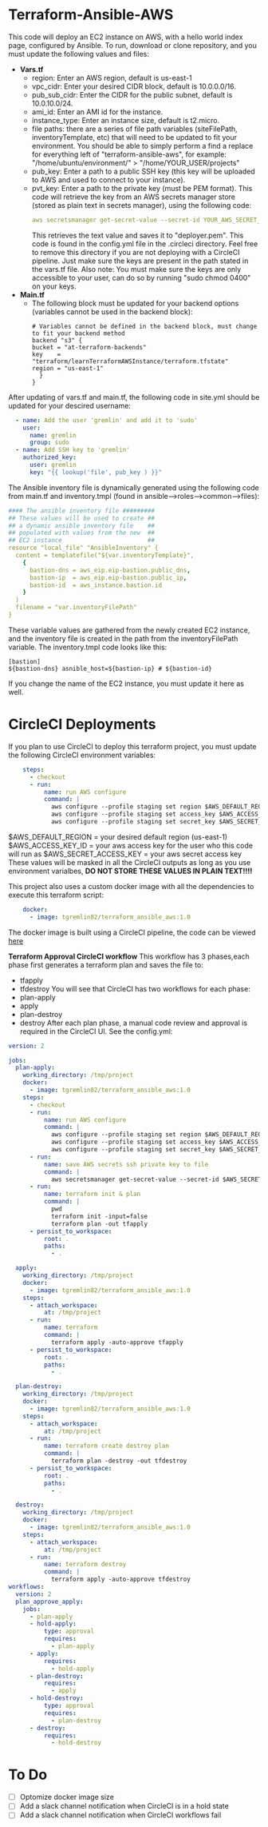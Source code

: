 # Terraform-Ansible-AWS
This code will deploy an EC2 instance on AWS, with a hello world index page, configured by Ansible.
To run, download or clone repository, and you must update the following values and files:
- **Vars.tf**
  - region: Enter an AWS region, default is us-east-1
  - vpc_cidr: Enter your desired CIDR block, default is 10.0.0.0/16.
  - pub_sub_cidr: Enter the CIDR for the public subnet, default is 10.0.10.0/24.
  - ami_id: Enter an AMI id for the instance.
  - instance_type: Enter an instance size, default is t2.micro.
  - file paths: there are a series of file path variables (siteFilePath, inventoryTemplate, etc) that will need to be updated to fit your environment. You should be able to simply     perform a find a replace for everything left of "terraform-ansible-aws", for example:
    "/home/ubuntu/environment/" > "/home/YOUR_USER/projects"
  - pub_key: Enter a path to a public SSH key (this key will be uploaded to AWS and used to connect to your instance).
  - pvt_key: Enter a path to the private key (must be PEM format). This code will retrieve the key from an AWS secrets manager store (stored as plain text in secrets manager),         using the following code: 
    ```yaml
    aws secretsmanager get-secret-value --secret-id YOUR_AWS_SECRET_NAME --query 'SecretString' --output text > /tmp/project/ansible/roles/common/files/deployer.pem
    ```
    This retrieves the text value and saves it to "deployer.pem". This code is found in the config.yml file in the .circleci directory. Feel free to remove this directory if you     are not deploying with a CircleCI pipeline. Just make sure the keys are present in the path stated in the vars.tf file. Also note:
    You must make sure the keys are only accessible to your user, can do so by running "sudo chmod 0400" on your keys.
- **Main.tf**
  - The following block must be updated for your backend options (variables cannot be used in the backend block):
    ```hcl
    # Variables cannot be defined in the backend block, must change to fit your backend method
    backend "s3" {
    bucket = "at-terraform-backends"
    key    = "terraform/learnTerraformAWSInstance/terraform.tfstate"
    region = "us-east-1"
      }
    }
    ```
 
After updating of vars.tf and main.tf, the following code in site.yml should be updated for your descired username:
  ```yaml
    - name: Add the user 'gremlin' and add it to 'sudo'
      user:
        name: gremlin
        group: sudo
    - name: Add SSH key to 'gremlin'
      authorized_key:
        user: gremlin
        key: "{{ lookup('file', pub_key ) }}"
  ```

The Ansible inventory file is dynamically generated using the following code from main.tf and inventory.tmpl (found in ansible-->roles-->common-->files):
```yaml
#### The ansible inventory file #########
## These values will be used to create ##
## a dynamic ansible inventory file    ##
## populated with values from the new  ##
## EC2 instance                        ##
resource "local_file" "AnsibleInventory" {
  content = templatefile("${var.inventoryTemplate}",
    {
      bastion-dns = aws_eip.eip-bastion.public_dns,
      bastion-ip  = aws_eip.eip-bastion.public_ip,
      bastion-id  = aws_instance.bastion.id
    }
  )
  filename = "var.inventoryFilePath"
}
```
These variable values are gathered from the newly created EC2 instance, and the inventory file is created in the path from the inventoryFilePath variable. The inventory.tmpl code looks like this:
```
[bastion]
${bastion-dns} asnible_host=${bastion-ip} # ${bastion-id}
```
If you change the name of the EC2 instance, you must update it here as well. 

# CircleCI Deployments

If you plan to use CircleCI to deploy this terraform project, you must update the following CircleCI environment variables:
```yaml
    steps:
      - checkout
      - run:
          name: run AWS configure
          command: |
            aws configure --profile staging set region $AWS_DEFAULT_REGION
            aws configure --profile staging set access_key $AWS_ACCESS_KEY_ID
            aws configure --profile staging set secret_key $AWS_SECRET_ACCESS_KEY  
```
$AWS_DEFAULT_REGION = your desired default region (us-east-1)
$AWS_ACCESS_KEY_ID = your aws access key for the user who this code will run as
$AWS_SECRET_ACCESS_KEY = your aws secret access key
These values will be masked in all the CircleCI outputs as long as you use environment varialbes, **DO NOT STORE THESE VALUES IN PLAIN TEXT!!!!**

This project also uses a custom docker image with all the dependencies to execute this terraform script:

```yaml
    docker:
      - image: tgremlin82/terraform_ansible_aws:1.0
```
The docker image is built using a CircleCI pipeline, the code can be viewed [here](https://github.com/tgremlin/terraform-ansible-docker)

**Terraform Approval CircleCI workflow**
This workflow has 3 phases,each phase first generates a terraform plan and saves the file to:
- tfapply
- tfdestroy
You will see that CircleCI has two workflows for each phase:
- plan-apply
- apply
- plan-destroy
- destroy
After each plan phase, a manual code review and approval is required in the CircleCI UI. See the config.yml:
```yaml
version: 2

jobs:
  plan-apply:
    working_directory: /tmp/project
    docker:
      - image: tgremlin82/terraform_ansible_aws:1.0
    steps:
      - checkout
      - run:
          name: run AWS configure
          command: |
            aws configure --profile staging set region $AWS_DEFAULT_REGION
            aws configure --profile staging set access_key $AWS_ACCESS_KEY_ID
            aws configure --profile staging set secret_key $AWS_SECRET_ACCESS_KEY  
      - run:
          name: save AWS secrets ssh private key to file
          command: |
            aws secretsmanager get-secret-value --secret-id $AWS_SECRET_SSH --query 'SecretString' --output text > /tmp/project/ansible/roles/common/files/deployer.pem             
      - run:
          name: terraform init & plan
          command: |
            pwd
            terraform init -input=false
            terraform plan -out tfapply
      - persist_to_workspace:
          root: .
          paths:
            - .

  apply:   
    working_directory: /tmp/project  
    docker:
      - image: tgremlin82/terraform_ansible_aws:1.0
    steps:
      - attach_workspace:
          at: /tmp/project
      - run:
          name: terraform
          command: |
            terraform apply -auto-approve tfapply
      - persist_to_workspace:
          root: .
          paths:
            - .

  plan-destroy: 
    working_directory: /tmp/project
    docker:
      - image: tgremlin82/terraform_ansible_aws:1.0
    steps:
      - attach_workspace:
          at: /tmp/project
      - run:
          name: terraform create destroy plan
          command: |
            terraform plan -destroy -out tfdestroy
      - persist_to_workspace:
          root: .
          paths:
            - .

  destroy:
    working_directory: /tmp/project
    docker:
      - image: tgremlin82/terraform_ansible_aws:1.0
    steps:
      - attach_workspace:
          at: /tmp/project
      - run:
          name: terraform destroy
          command: |
            terraform apply -auto-approve tfdestroy
workflows:
  version: 2
  plan_approve_apply:
    jobs:
      - plan-apply
      - hold-apply:
          type: approval
          requires:
            - plan-apply
      - apply:
          requires:
            - hold-apply
      - plan-destroy:
          requires:
            - apply
      - hold-destroy:
          type: approval
          requires:
            - plan-destroy
      - destroy:
          requires:
            - hold-destroy
```

# To Do

- [ ] Optomize docker image size
- [ ] Add a slack channel notification when CircleCI is in a hold state
- [ ] Add a slack channel notification when CircleCI workflows fail
